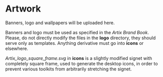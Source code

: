 # Artwork
Banners, logo and wallpapers will be uploaded here.

Banners and logo must be used as specified in the *Artix Brand Book*. Please, do not directly modify the files in the **logo** directory, they should serve only as templates. Anything derivative must go into  **icons** or elsewhere.

*Artix_logo_square_frame.svg* in **icons** is a slightly modified signet with completely square frame, used to generate the desktop icons, in order to prevent various toolkits from arbitrarily stretching the signet.
